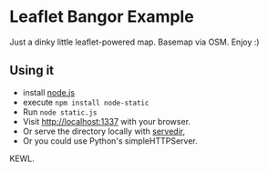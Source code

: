 Leaflet Bangor Example
=====

Just a dinky little leaflet-powered map. Basemap via OSM. Enjoy :)

Using it
-----

 * install [node.js](http://nodejs.org)
 * execute `npm install node-static`
 * Run `node static.js`
 * Visit [http://localhost:1337](http://localhost:1337) with your browser.
 * Or serve the directory locally with [servedir](https://github.com/remy/servedir), 
 * Or you could use Python's simpleHTTPServer.

KEWL.
